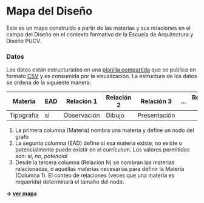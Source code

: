 # Mapa del Diseño

Este es un mapa construido a partir de las materias y sus relaciones en el campo del Diseño en el contexto formativo de la Escuela de Arquitectura y Diseño PUCV.

### Datos
Los datos están estructurados en una [planilla compartida](https://docs.google.com/spreadsheets/d/1qheFYhrfnUIKpc87ENJQO1ezpZ_3XYXOw20wP6GpaNU/edit?usp=sharing) que se publica en formato [CSV](https://docs.google.com/spreadsheets/d/e/2PACX-1vQZQVwSSUsyoYEA6Wj8bYtDbgzKVf8I1ewmnp8697gks7-WnawxLjqwgGX51L1Sk_8Qex3CSezVVYzm/pub?gid=1147217014&single=true&output=csv) y es consumida por la visualización. La estructura de los datos se ordena de la siguiente manera:

| **Materia** | **EAD** | **Relación 1** | **Relación 2** | **Relación 3** | **...** | **Relación 10** |
|-------------|---------|----------------|----------------|----------------|---------|-----------------|
| Tipografía  | sí      | Observación    | Dibujo         | Presentación   |         |                 |

1. La primera columna (Materia) nombra una materia y define un nodo del grafo
2. La segunta columna (EAD) define si esa materia existe, no existe o potencialmente puede existir en el currículum. Los valores permitidos son: _sí_, _no_, _potencial_
3. Desde la tercera columna (Relación N) se nombran las materias relacionadas, o aquellas materias necesarias para definir la Materia (Columna 1). El conteo de relaciones (veces que una materia es requerida) determinará el tamaño del nodo.

**&rarr; [ver mapa](http://hspencer.github.io/design-map)**